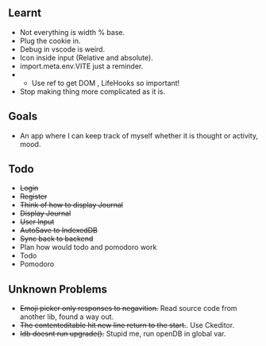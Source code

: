 ## Learnt

- Not everything is width % base.
- Plug the cookie in.
- Debug in vscode is weird.
- Icon inside input (Relative and absolute).
- import.meta.env.VITE just a reminder.
- - Use ref to get DOM , LifeHooks so important!
- Stop making thing more complicated as it is.

## Goals

- An app where I can keep track of myself whether it is thought or activity, mood.

## Todo

- ~~Login~~
- ~~Register~~
- ~~Think of how to display Journal~~
- ~~Display Journal~~
- ~~User Input~~
- ~~AutoSave to IndexedDB~~
- ~~Sync back to backend~~
- Plan how would todo and pomodoro work
- Todo
- Pomodoro  
## Unknown Problems

- ~~Emoji picker only responses to negavition.~~ Read source code from another lib, found a way out.
- ~~The contenteditable hit new line return to the start.~~. Use Ckeditor.
- ~~Idb doesnt run upgrade().~~ Stupid me, run openDB in global var.
